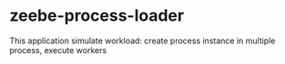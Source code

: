 # zeebe-process-loader
This application simulate workload: create process instance in multiple process, execute workers
